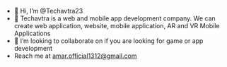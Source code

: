 - 👋 Hi, I’m @Techavtra23
- 👀 Techavtra is a web and mobile app development company. We can create web application, website, mobile application, AR and VR Mobile Applications
- 💞️ I’m looking to collaborate on if you are looking for game or app development
- Reach me at amar.official1312@gmail.com

<!---
Techavtra23/Techavtra23 is a ✨ special ✨ repository because its `README.md` (this file) appears on your GitHub profile.
You can click the Preview link to take a look at your changes.
--->
